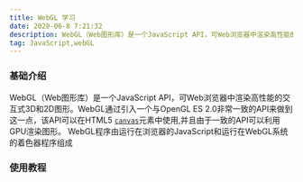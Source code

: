 ```yaml
---
title: WebGL 学习
date: 2020-06-8 7:21:32
description: WebGL（Web图形库）是一个JavaScript API，可Web浏览器中渲染高性能的交互式3D和2D图形。。
tag: JavaScript,webGL
---
```


### 基础介绍

WebGL（Web图形库）是一个JavaScript API，可Web浏览器中渲染高性能的交互式3D和2D图形。WebGL通过引入一个与OpenGL ES 2.0非常一致的API来做到这一点，该API可以在HTML5 [`canvas`](https://developer.mozilla.org/zh-CN/docs/Web/HTML/Element/canvas)元素中使用,并且由于一致的API可以利用GPU渲染图形。
WebGL程序由运行在浏览器的JavaScript和运行在WebGL系统的着色器程序组成

### 使用教程





